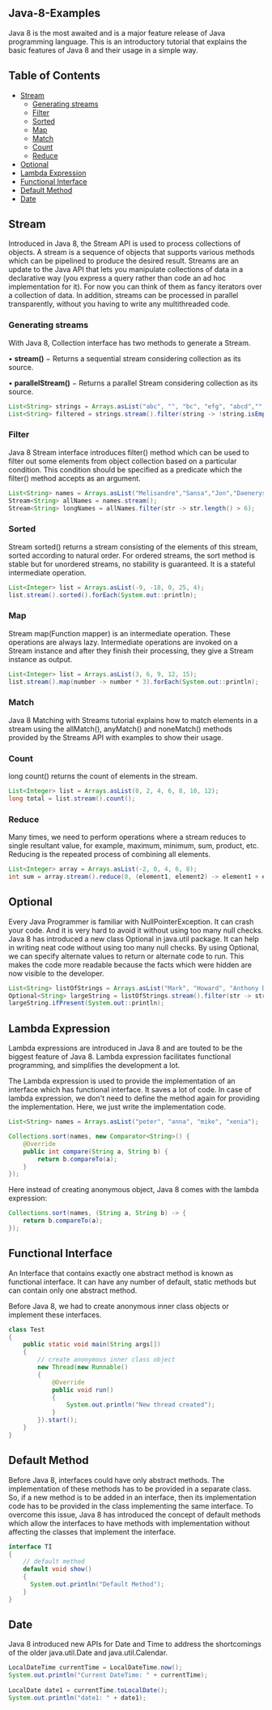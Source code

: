 ## Java-8-Examples
Java 8 is the most awaited and is a major feature release of Java programming language. This is an introductory tutorial that explains the basic features of Java 8 and their usage in a simple way.

## Table of Contents
* [Stream](#Stream)
  * [Generating streams](#generating-streams)
  * [Filter](#filter)
  * [Sorted](#sorted)
  * [Map](#map)
  * [Match](#match)
  * [Count](#count)
  * [Reduce](#reduce)
* [Optional](#Optional)
* [Lambda Expression](#lambda-expression)
* [Functional Interface](#functional-interface)
* [Default Method](#default-method)
* [Date](#Date)

## Stream
Introduced in Java 8, the Stream API is used to process collections of objects. A stream is a sequence of objects that supports various methods which can be pipelined to produce the desired result.
Streams are an update to the Java API that lets you manipulate collections of data in a declarative way (you express a query rather than code an ad hoc implementation for it). For now you can think of them as fancy iterators over a collection of data. In addition, streams can be processed in parallel transparently, without you having to write any multithreaded code.

### Generating streams

With Java 8, Collection interface has two methods to generate a Stream.

•	<b>stream()</b> − Returns a sequential stream considering collection as its source.

•	<b>parallelStream()</b> − Returns a parallel Stream considering collection as its source.

```java
List<String> strings = Arrays.asList("abc", "", "bc", "efg", "abcd","", "jkl");
List<String> filtered = strings.stream().filter(string -> !string.isEmpty()).collect(Collectors.toList());
```

### Filter
Java 8 Stream interface introduces filter() method which can be used to filter out some elements from object collection based on a particular condition. This condition should be specified as a predicate which the filter() method accepts as an argument.

```java
List<String> names = Arrays.asList("Melisandre","Sansa","Jon","Daenerys","Joffery");
Stream<String> allNames = names.stream();
Stream<String> longNames = allNames.filter(str -> str.length() > 6);	
```

### Sorted
Stream sorted() returns a stream consisting of the elements of this stream, sorted according to natural order. For ordered streams, the sort method is stable but for unordered streams, no stability is guaranteed. It is a stateful intermediate operation.

```java
List<Integer> list = Arrays.asList(-9, -18, 0, 25, 4); 
list.stream().sorted().forEach(System.out::println); 
```

### Map
Stream map(Function mapper) is an intermediate operation. These operations are always lazy. Intermediate operations are invoked on a Stream instance and after they finish their processing, they give a Stream instance as output.

```java
List<Integer> list = Arrays.asList(3, 6, 9, 12, 15); 
list.stream().map(number -> number * 3).forEach(System.out::println); 
```

### Match
Java 8 Matching with Streams tutorial explains how to match elements in a stream using the allMatch(), anyMatch() and noneMatch() methods provided by the Streams API with examples to show their usage.

### Count
long count() returns the count of elements in the stream.

```java
List<Integer> list = Arrays.asList(0, 2, 4, 6, 8, 10, 12);  
long total = list.stream().count(); 
```

### Reduce
Many times, we need to perform operations where a stream reduces to single resultant value, for example, maximum, minimum, sum, product, etc. Reducing is the repeated process of combining all elements.

```java
List<Integer> array = Arrays.asList(-2, 0, 4, 6, 8); 
int sum = array.stream().reduce(0, (element1, element2) -> element1 + element2); 
```
## Optional
Every Java Programmer is familiar with NullPointerException. It can crash your code. And it is very hard to avoid it without using too many null checks.
Java 8 has introduced a new class Optional in java.util package. It can help in writing neat code without using too many null checks. By using Optional, we can specify alternate values to return or alternate code to run. This makes the code more readable because the facts which were hidden are now visible to the developer.

```java
List<String> listOfStrings = Arrays.asList("Mark", "Howard", "Anthony D'Cornian");
Optional<String> largeString = listOfStrings.stream().filter(str -> str.length() > 10).findAny();
largeString.ifPresent(System.out::println);
```

## Lambda Expression
Lambda expressions are introduced in Java 8 and are touted to be the biggest feature of Java 8. Lambda expression facilitates functional programming, and simplifies the development a lot.

The Lambda expression is used to provide the implementation of an interface which has functional interface. It saves a lot of code. In case of lambda expression, we don't need to define the method again for providing the implementation. Here, we just write the implementation code.

```java
List<String> names = Arrays.asList("peter", "anna", "mike", "xenia");

Collections.sort(names, new Comparator<String>() {
    @Override
    public int compare(String a, String b) {
        return b.compareTo(a);
    }
});
```

Here instead of creating anonymous object, Java 8 comes with the lambda expression:

```java
Collections.sort(names, (String a, String b) -> {
    return b.compareTo(a);
});
```

## Functional Interface
An Interface that contains exactly one abstract method is known as functional interface. It can have any number of default, static methods but can contain only one abstract method.

Before Java 8, we had to create anonymous inner class objects or implement these interfaces.

```java
class Test 
{ 
    public static void main(String args[]) 
    { 
        // create anonymous inner class object 
        new Thread(new Runnable() 
        { 
            @Override
            public void run() 
            { 
                System.out.println("New thread created"); 
            } 
        }).start(); 
    } 
} 
```

## Default Method
Before Java 8, interfaces could have only abstract methods. The implementation of these methods has to be provided in a separate class. So, if a new method is to be added in an interface, then its implementation code has to be provided in the class implementing the same interface. To overcome this issue, Java 8 has introduced the concept of default methods which allow the interfaces to have methods with implementation without affecting the classes that implement the interface.

```java
interface TI
{ 
    // default method 
    default void show() 
    { 
      System.out.println("Default Method"); 
    } 
} 
```

## Date
Java 8 introduced new APIs for Date and Time to address the shortcomings of the older java.util.Date and java.util.Calendar.

```java
LocalDateTime currentTime = LocalDateTime.now();
System.out.println("Current DateTime: " + currentTime);
		
LocalDate date1 = currentTime.toLocalDate();
System.out.println("date1: " + date1);
```
